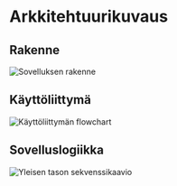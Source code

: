 # Arkkitehtuurikuvaus

## Rakenne

![Sovelluksen rakenne](https://user-images.githubusercontent.com/72990467/207834976-79e1116a-be90-4556-af56-1dba4354314d.jpg)


## Käyttöliittymä

![Käyttöliittymän flowchart](https://user-images.githubusercontent.com/72990467/208013530-6fea5a64-07e5-49b3-b48c-5cbb3079d1bf.jpg)


## Sovelluslogiikka

![Yleisen tason sekvenssikaavio](https://user-images.githubusercontent.com/72990467/208028076-51c33e57-cbaa-4f77-a148-eeecaddb90b5.jpg)
